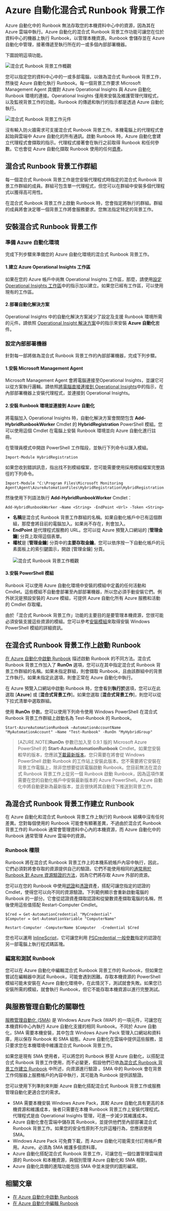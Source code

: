 <properties
   pageTitle="Azure 自動化混合式 Runbook 背景工作"
   description="本文提供有關安裝和使用混合式 Runbook 背景工作的相關資訊，它是 Azure 自動化的一項功能，可讓您在本機資料中心內的機器上執行 Runbook。"
   services="automation"
   documentationCenter=""
   authors="bwren"
   manager="stevenka"
   editor="tysonn" />
<tags
   ms.service="automation"
   ms.devlang="na"
   ms.topic="get-started-article"
   ms.tgt_pltfrm="na"
   ms.workload="infrastructure-services"
   ms.date="05/11/2015"
   ms.author="bwren" />

# Azure 自動化混合式 Runbook 背景工作

Azure 自動化中的 Runbook 無法存取您的本機資料中心中的資源，因為其在 Azure 雲端中執行。Azure 自動化的混合式 Runbook 背景工作功能可讓您在位於資料中心的機器上執行 Runbook，以管理本機資源。Runbook 會儲存並在 Azure 自動化中管理，接著傳遞至執行所在的一或多個內部部署機器。

下圖說明這項功能。

![混合式 Runbook 背景工作概觀](./media/automation-hybrid-runbook-worker/automation-hybrid-runbook-worker-overview.png)

您可以指定您的資料中心中的一或多部電腦，以做為混合式 Runbook 背景工作，然後從 Azure 自動化執行 Runbook。每一個背景工作要求 Microsoft Management Agent 具備對 Azure Operational Insights 與 Azure 自動化 Runbook 環境的連接。Operational Insights 僅用來安裝及維護管理代理程式，以及監視背景工作的功能。Runbook 的傳遞和執行的指示都是透過 Azure 自動化執行。

![混合式 Runbook 背景工作元件](./media/automation-hybrid-runbook-worker/automation-hybrid-runbook-worker-components.png)

沒有輸入防火牆需求可支援混合式 Runbook 背景工作。本機電腦上的代理程式會起始與雲端中 Azure 自動化的所有通訊。啟動 Runbook 時，Azure 自動化會建立代理程式會擷取的指示。代理程式接著會在執行之前取得 Runbook 和任何參數。它也會從 Azure 自動化擷取 Runbook 使用的任何[資產](http://msdn.microsoft.com/library/dn939988.aspx)。

## 混合式 Runbook 背景工作群組

每一個混合式 Runbook 背景工作是您安裝代理程式時指定的混合式 Runbook 背景工作群組的成員。群組可包含單一代理程式，但您可以在群組中安裝多個代理程式以獲得高可用性。

在混合式 Runbook 背景工作上啟動 Runbook 時，您會指定將執行的群組。群組的成員將會決定哪一個背景工作將會服務要求。您無法指定特定的背景工作。

## 安裝混合式 Runbook 背景工作

### 準備 Azure 自動化環境

完成下列步驟來準備您的 Azure 自動化環境的混合式 Runbook 背景工作。

#### 1.建立 Azure Operational Insights 工作區
如果在您的 Azure 帳戶中尚無 Operational Insights 工作區，那麼，請使用[設定Operational Insights 工作區](../operational-insights-setup-workspace)中的指示加以建立。如果您已經有工作區，可以使用現有的工作區。

#### 2.部署自動化解決方案
Operational Insights 中的自動化解決方案減少了設定及支援 Runbook 環境所需的元件。請依照 [Operational Insight 解決方案](../operational-insights-add-solution)中的指示來安裝 **Azure 自動化**套件。

### 設定內部部署機器
針對每一部將做為混合式 Runbook 背景工作的內部部署機器，完成下列步驟。


#### 1.安裝 Microsoft Management Agent
Microsoft Management Agent 會將電腦連接至Operational Insights，並讓它可以從方案執行邏輯。請依照[將電腦直接連接到 Operational Insights](../operational-insights-direct-agent)中的指示，在內部部署機器上安裝代理程式，並連接到 Operational Insights。

#### 2.安裝 Runbook 環境並連接到 Azure 自動化
將電腦加入 Operational Insights 時，自動化解決方案會關閉包含 **Add-HybridRunbookWorker** Cmdlet 的 **HybridRegistration** PowerShell 模組。您可以使用這個 Cmdlet 在電腦上安裝 Runbook 環境並向 Azure 自動化進行註冊。

在管理員模式中開啟 PowerShell 工作階段，並執行下列命令以匯入模組。

	Import-Module HybridRegistration

如果您收到錯誤訊息，指出找不到模組檔案，您可能需要使用採用模組檔案完整路徑的下列命令。

	Import-Module "C:\Program Files\Microsoft Monitoring Agent\Agent\AzureAutomationFiles\HybridRegistration\HybridRegistration.psd1"

然後使用下列語法執行 **Add-HybridRunbookWorker** Cmdlet：

	Add-HybridRunbookWorker –Name <String> -EndPoint <Url> -Token <String>


- **名稱**是混合式 Runbook 背景工作群組的名稱。如果自動化帳戶中已有這個群組，那麼會將目前的電腦加入。如果尚不存在，則會加入。
- **EndPoint** 是代理程式服務的 URL。您可以從 Azure 預覽入口網站的 [**管理金鑰**] 分頁上取得這個表單。  
- **權杖**是 [**管理金鑰**] 分頁中的**主要存取金鑰**。您可以依序按一下自動化帳戶的元素面板上的索引鍵圖示，開啟 [管理金鑰] 分頁。<br><br>![混合式 Runbook 背景工作概觀](./media/automation-hybrid-runbook-worker/elements-panel-keys.png)


#### 3.安裝 PowerShell 模組
Runbook 可以使用 Azure 自動化環境中安裝的模組中定義的任何活動和 Cmdlet。這些模組不自動會部署至內部部署機器，所以您必須手動安裝它們。例外狀況是預設安裝的 Azure 模組，可提供 Azure 自動化所有 Azure 服務和活動的 Cmdlet 存取權。

由於「混合式 Runbook 背景工作」功能的主要目的是要管理本機資源，您很可能必須安裝支援這些資源的模組。您可以參考[安裝模組](http://msdn.microsoft.com/library/dd878350.aspx)來取得安裝 Windows PowerShell 模組的詳細資訊。

## 在混合式 Runbook 背景工作上啟動 Runbook

[在 Azure 自動化中啟動 Runbook](../automation-starting-a-runbook) 描述啟動 Runbook 的不同方法。混合式 Runbook 背景工作加入了 **RunOn** 選項，您可以在其中指定混合式 Runbook 背景工作群組的名稱。如果未指定群組，則會擷取 Runbook，且由該群組中的背景工作執行。如果未指定此選項，則會正常在 Azure 自動化中執行。

在 Azure 預覽入口網站中啟動 Runbook 時，您會看到**執行於**選項，您可以在此選取 [**Azure**] 或 [**混合式背景工作**]。如果您選取 [**混合式背景工作**]，則您可以從下拉式清單中選取群組。

使用 **RunOn** 參數。您可以使用下列命令使用 Windows PowerShell 在混合式 Runbook 背景工作群組上啟動名為 Test-Runbook 的 Runbook。

	Start-AzureAutomationRunbook –AutomationAccountName "MyAutomationAccount" –Name "Test-Runbook" -RunOn "MyHybridGroup"

>[AZURE.NOTE]**RunOn** 參數已加入至 0.9.1 版的 Microsoft Azure PowerShell 的 **Start-AzureAutomationRunbook** Cmdlet。如果您安裝較早的版本，您應該[下載最新版本](http://azure.microsoft.com/downloads)。您只需要在將會從 Windows PowerShell 啟動 Runbook 的工作站上安裝此版本。您不需要將它安裝在背景工作電腦上，除非您想要從該電腦啟動 Runbook。您目前無法在混合式 Runbook 背景工作上從另一個 Runbook 啟動 Runbook，因為這項作業需要在您的自動化帳戶中安裝最新版本的 Azure PowerShell。Azure 自動化中將自動更新為最新版本，並且很快將其自動往下推送到背景工作。


## 為混合式 Runbook 背景工作建立 Runbook

在 Azure 自動化和混合式 Runbook 背景工作上執行的 Runbook 結構中沒有任何差異。您對每個使用的 Runbook 可能會有顯著差異，不過由於混合式 Runbook 背景工作的 Runbook 通常會管理資料中心內的本機資源，而 Azure 自動化中的 Runbook 通常管理 Azure 雲端中的資源。

### Runbook 權限

Runbook 將在混合式 Runbook 背景工作上的本機系統帳戶內容中執行，因此，它們必須對將會存取的資源提供自己的驗證。它們不能使用相同的[通常用於 Runbook 對 Azure 資源驗證的方法](automation-configuring.md/#configuring-authentication-to-azure-resources)，因為它們將存取 Azure 外部的資源。

您可以在您的 Runbook 中使用[認證](http://msdn.microsoft.com/library/dn940015.aspx)和[憑證](http://msdn.microsoft.com/library/dn940013.aspx)資產，搭配可讓您指定的認證的 Cmdlet，使得您可以向不同的資源驗證。下列範例顯示會重新啟動電腦的 Runbook 的一部分。它會從認證資產擷取認證和從變數資產擷取電腦的名稱，然後使用這些值搭配 Restart-Computer Cmdlet。

	$Cred = Get-AutomationCredential "MyCredential"
	$Computer = Get-AutomationVariable "ComputerName"

	Restart-Computer -ComputerName $Computer  -Credential $Cred

您也可以運用 [InlineScript](automation-runbook-concepts.md/#inline-script)，它可讓您利用 [PSCredential 一般參數](http://technet.microsoft.com/library/jj129719.aspx)指定的認證在另一部電腦上執行程式碼區塊。


### 編寫和測試 Runbook

您可以在 Azure 自動化中編輯混合式 Runbook 背景工作的 Runbook，但如果您嘗試在編輯器中測試 Runbook，可能會遇到困難。存取本機資源的 PowerShell 模組可能未安裝在 Azure 自動化環境中，在此情況下，測試就會失敗。如果您已安裝所需的模組，就會執行 Runbook，但它不能存取本機資源以進行完整測試。

## 與服務管理自動化的關聯性

[服務管理自動化 (SMA)](http://aka.ms/runbookauthor/sma) 是 Windows Azure Pack (WAP) 的一項元件，可讓您在本機資料中心內執行 Azure 自動化支援的相同 Runbook。不同於 Azure 自動化，SMA 需要本機安裝，其中包含 Windows Azure Pack 管理入口網站和資料庫，用以保存 Runbook 和 SMA 組態。Azure 自動化在雲端中提供這些服務，並只要求您在本機環境中維護混合式 Runbook 背景工作。

如果您是現有 SMA 使用者，可以將您的 Runbook 移至 Azure 自動化，以搭配混合式 Runbook 背景工作使用，而不必變更，假設他們已依[為混合式 Runbook 背景工作建立 Runbook](#creating-runbooks-for-hybrid-runbook-worker) 中所述，向資源進行驗證 。SMA 中的 Runbook 會在背景工作伺服器上服務帳戶的內容中執行，其可能為 Runbook 提供該驗證。

您可以使用下列準則來判斷 Azure 自動化搭配混合式 Runbook 背景工作或服務管理自動化更適合您的需求。

- SMA 需要本機安裝 Windows Azure Pack，其較 Azure 自動化具有更高的本機資源和維護成本，後者只需要在本機 Runbook 背景工作上安裝代理程式。代理程式是由 Operational Insights 管理，可進一步減少其維護成本。
- Azure 自動化會在雲端中儲存其 Runbook，並提供他們至內部部署混合式 Runbook 背景工作。如果您的安全性原則不允許這種行為，您應該使用 SMA。
- Windows Azure Pack 可免費下載，而 Azure 自動化可能需支付訂用帳戶費用。Azure。必須為 SMA 維護多個資料庫。
- Azure 自動化搭配混合式 Runbook 背景工作，可讓您在一個位置管理雲端資源的 Runbook 和本機資源，與個別管理 Azure 自動化和 SMA 相對。
- Azure 自動化具備的進階功能包括 SMA 中並未提供的圖形編寫。


## 相關文章

- [在 Azure 自動化中啟動 Runbook](../automation-starting-a-runbook)
- [在 Azure 自動化中編輯 Runbook](https://msdn.microsoft.com/library/dn879137.aspx)
 

<!---HONumber=62-->